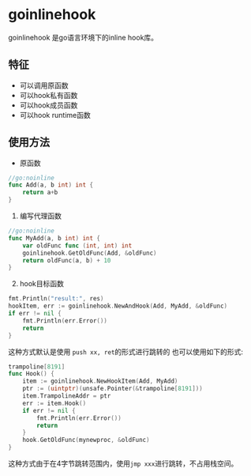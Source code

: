 # goinlinehook
 goinlinehook 是go语言环境下的inline hook库。

## 特征
* 可以调用原函数
* 可以hook私有函数
* 可以hook成员函数
* 可以hook runtime函数

## 使用方法
- 原函数
```go
//go:noinline
func Add(a, b int) int {
	return a+b
}
```
1. 编写代理函数

```go
//go:noinline
func MyAdd(a, b int) int {
	var oldFunc func (int, int) int
	goinlinehook.GetOldFunc(Add, &oldFunc)
	return oldFunc(a, b) + 10
}
```

2. hook目标函数
```go
fmt.Println("result:", res)
hookItem, err := goinlinehook.NewAndHook(Add, MyAdd, &oldFunc)
if err != nil {
    fmt.Println(err.Error())
    return
}
```
这种方式默认是使用 `push xx, ret`的形式进行跳转的
也可以使用如下的形式:
```go
trampoline[8191]
func Hook() {
    item := goinlinehook.NewHookItem(Add, MyAdd)
    ptr := (uintptr)(unsafe.Pointer(&trampoline[8191]))
    item.TrampolineAddr = ptr
    err := item.Hook()
    if err != nil {
        fmt.Println(err.Error())
        return
    }
    hook.GetOldFunc(mynewproc, &oldFunc)
}
```
这种方式由于在4字节跳转范围内，使用`jmp xxx`进行跳转，不占用栈空间。